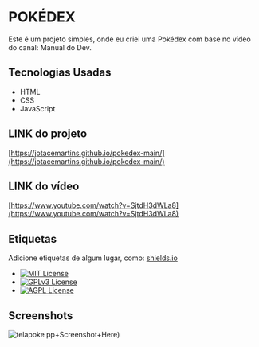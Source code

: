 # POKÉDEX

Este é um projeto simples, onde eu criei uma Pokédex com base no vídeo do canal: Manual do Dev.

## Tecnologias Usadas
- HTML
- CSS
- JavaScript

## LINK do projeto
[https://jotacemartins.github.io/pokedex-main/](https://jotacemartins.github.io/pokedex-main/)

## LINK do vídeo
[https://www.youtube.com/watch?v=SjtdH3dWLa8](https://www.youtube.com/watch?v=SjtdH3dWLa8)

## Etiquetas
Adicione etiquetas de algum lugar, como: [shields.io](https://shields.io/)
- [![MIT License](https://img.shields.io/badge/License-MIT-green.svg)](https://choosealicense.com/licenses/mit/)
- [![GPLv3 License](https://img.shields.io/badge/License-GPL%20v3-yellow.svg)](https://opensource.org/licenses/)
- [![AGPL License](https://img.shields.io/badge/license-AGPL-blue.svg)](http://www.gnu.org/licenses/agpl-3.0)

## Screenshots
![telapoke](https://github.com/Jotacemartins/pokedex-main/assets/144477471/24e9b764-a8f7-4ef7-b15f-6636d51990c8)
pp+Screenshot+Here)
